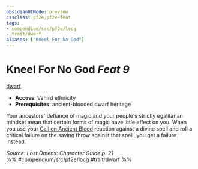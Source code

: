 ```yaml
---
obsidianUIMode: preview
cssclass: pf2e,pf2e-feat
tags:
- compendium/src/pf2e/locg
- trait/dwarf
aliases: ["Kneel For No God"]
---
```

# Kneel For No God  *Feat 9*  
[dwarf](../../rules/traits/dwarf.md)  

- **Access**: Vahird ethnicity
- **Prerequisites**: ancient-blooded dwarf heritage

Your ancestors' defiance of magic and your people's strictly egalitarian mindset mean that certain forms of magic have little effect on you. When you use your [Call on Ancient Blood](../../rules/actions/call-on-ancient-blood.md) reaction against a divine spell and roll a critical failure on the saving throw against that spell, you get a failure instead.

*Source: Lost Omens: Character Guide p. 21*  
%% #compendium/src/pf2e/locg #trait/dwarf %%